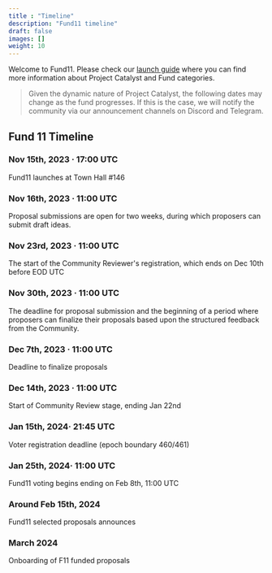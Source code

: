 ```yaml
---
title : "Timeline"
description: "Fund11 timeline"
draft: false
images: []
weight: 10
---
```


Welcome to Fund11. Please check our [launch guide](placeholder) where you can find more information about Project Catalyst and Fund categories.

>Given the dynamic nature of Project Catalyst, the following dates may change as the fund progresses. If this is the case, we will notify the community via our announcement channels on Discord and Telegram.

## Fund 11 Timeline

### Nov 15th, 2023 · 17:00 UTC

Fund11 launches at Town Hall #146

### Nov 16th, 2023 · 11:00 UTC

Proposal submissions are open for two weeks, during which proposers can submit draft ideas.

### Nov 23rd, 2023 · 11:00 UTC

The start of the Community Reviewer's registration, which ends on Dec 10th before EOD UTC

### Nov 30th, 2023 · 11:00 UTC

The deadline for proposal submission and the beginning of a period where proposers can finalize their proposals based upon the structured feedback from the Community.

### Dec 7th,  2023 · 11:00 UTC

Deadline to finalize proposals

### Dec 14th,  2023 · 11:00 UTC

Start of Community Review stage, ending Jan 22nd

### Jan 15th, 2024· 21:45 UTC

Voter registration deadline (epoch boundary 460/461)

### Jan 25th, 2024· 11:00 UTC

Fund11 voting begins ending on Feb 8th, 11:00 UTC

### Around Feb 15th, 2024

Fund11 selected proposals announces

### March 2024

Onboarding of F11 funded proposals

